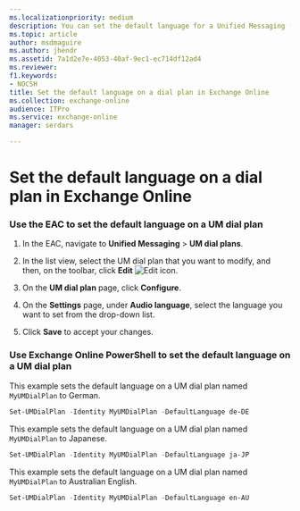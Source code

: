 ```yaml
---
ms.localizationpriority: medium
description: You can set the default language for a Unified Messaging (UM) dial plan. Each dial plan you create will initially use English (en-US) as the default language.
ms.topic: article
author: msdmaguire
ms.author: jhendr
ms.assetid: 7a1d2e7e-4053-40af-9ec1-ec714df12ad4
ms.reviewer: 
f1.keywords:
- NOCSH
title: Set the default language on a dial plan in Exchange Online
ms.collection: exchange-online
audience: ITPro
ms.service: exchange-online
manager: serdars

---
```


# Set the default language on a dial plan in Exchange Online

### Use the EAC to set the default language on a UM dial plan

1. In the EAC, navigate to **Unified Messaging** \> **UM dial plans**.

2. In the list view, select the UM dial plan that you want to modify, and then, on the toolbar, click **Edit** ![Edit icon](../../media/ITPro_EAC_EditIcon.gif).

3. On the **UM dial plan** page, click **Configure**.

4. On the **Settings** page, under **Audio language**, select the language you want to set from the drop-down list.

5. Click **Save** to accept your changes.

### Use Exchange Online PowerShell to set the default language on a UM dial plan

This example sets the default language on a UM dial plan named `MyUMDialPlan` to German.

```PowerShell
Set-UMDialPlan -Identity MyUMDialPlan -DefaultLanguage de-DE
```

This example sets the default language on a UM dial plan named `MyUMDialPlan` to Japanese.

```PowerShell
Set-UMDialPlan -Identity MyUMDialPlan -DefaultLanguage ja-JP
```

This example sets the default language on a UM dial plan named `MyUMDialPlan` to Australian English.

```PowerShell
Set-UMDialPlan -Identity MyUMDialPlan -DefaultLanguage en-AU
```
